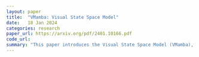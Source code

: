```yaml
---
layout: paper
title:  "VMamba: Visual State Space Model"
date:   18 Jan 2024
categories: research
paper_url: https://arxiv.org/pdf/2401.10166.pdf
code_url: 
summary: "This paper introduces the Visual State Space Model (VMamba), inspired by state space models, to achieve linear complexity while maintaining global receptive fields. The addition of a multi-directional Cross-Scan Module (CSM) addresses direction-sensitivity, allowing effective spatial domain traversal. Extensive tests show VMamba's effectiveness in visual perception tasks, especially at higher resolutions."
---
```


